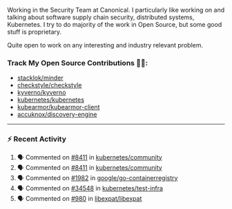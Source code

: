 Working in the Security Team at Canonical. I particularly like working on and talking about software supply chain security, distributed systems, Kubernetes. I try to do majority of the work in Open Source, but some good stuff is proprietary.

Quite open to work on any interesting and industry relevant problem. 

### Track My Open Source Contributions 👨‍💻: 
 - [stacklok/minder](https://github.com/stacklok/minder/pulls?q=is%3Apr+author%3AVyom-Yadav+is%3Amerged+)
 - [checkstyle/checkstyle](https://github.com/checkstyle/checkstyle/pulls?q=is%3Apr+author%3AVyom-Yadav+is%3Amerged+)
 - [kyverno/kyverno](https://github.com/kyverno/kyverno/pulls?q=is%3Apr+author%3AVyom-Yadav+is%3Amerged+)
 - [kubernetes/kubernetes](https://github.com/kubernetes/kubernetes/issues?q=is%3Aissue+author%3AVyom-Yadav)
 - [kubearmor/kubearmor-client](https://github.com/kubearmor/kubearmor-client/pulls?q=is%3Amerged+is%3Apr+author%3AVyom-Yadav+)
 - [accuknox/discovery-engine](https://github.com/accuknox/discovery-engine/pulls?q=is%3Amerged+is%3Apr+author%3AVyom-Yadav+)
---

### :zap: Recent Activity

<!--START_SECTION:activity-->
1. 🗣 Commented on [#8411](https://github.com/kubernetes/community/pull/8411#issuecomment-2816596971) in [kubernetes/community](https://github.com/kubernetes/community)
2. 🗣 Commented on [#8411](https://github.com/kubernetes/community/pull/8411#issuecomment-2816593140) in [kubernetes/community](https://github.com/kubernetes/community)
3. 🗣 Commented on [#1982](https://github.com/google/go-containerregistry/issues/1982#issuecomment-2747380148) in [google/go-containerregistry](https://github.com/google/go-containerregistry)
4. 🗣 Commented on [#34548](https://github.com/kubernetes/test-infra/pull/34548#issuecomment-2746230307) in [kubernetes/test-infra](https://github.com/kubernetes/test-infra)
5. 🗣 Commented on [#980](https://github.com/libexpat/libexpat/issues/980#issuecomment-2740364171) in [libexpat/libexpat](https://github.com/libexpat/libexpat)
<!--END_SECTION:activity-->
